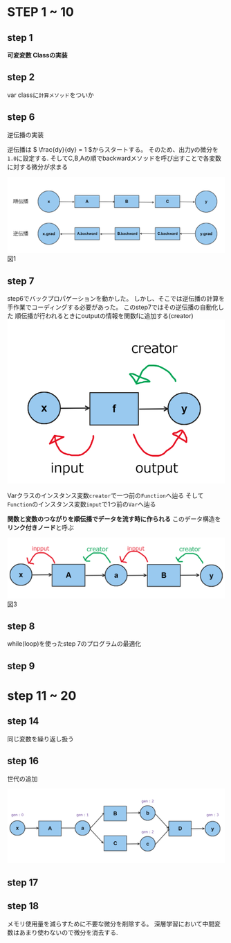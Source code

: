 # STEP 1 ~ 10

## step 1

**可変変数 Classの実装**　

## step 2

var classに`計算メソッド`をついか

## step 6

逆伝播の実装

逆伝播は $ \frac{dy}{dy} = 1 $からスタートする。
そのため、出力yの微分を`1.0`に設定する.
そしてC,B,Aの順でbackwardメソッドを呼び出すことで各変数に対する微分が求まる

![img.png](docs/img.png)
図1

## step 7

step6でバックプロパゲーションを動かした。
しかし、そこでは逆伝播の計算を手作業でコーディングする必要があった。
このstep7ではその逆伝播の自動化した
順伝播が行われるときにoutputの情報を関数fに追加する(creator)
![img.png](docs/img7.png)

Varクラスのインスタンス変数`creator`で一つ前の`Function`へ辿る
そして`Function`のインスタンス変数`input`で1つ前の`Var`へ辿る

**関数と変数のつながりを順伝播でデータを流す時に作られる**
このデータ構造を**リンク付きノード**と呼ぶ

![img.png](docs/linknode.png)
図3

## step 8

while(loop)を使ったstep 7のプログラムの最適化

## step 9 

# step 11 ~ 20

## step 14
同じ変数を繰り返し扱う

## step 16

世代の追加

![img.png](../docs/pics/gen.png)

## step 17

## step 18

メモリ使用量を減らすために不要な微分を削除する。
深層学習において中間変数はあまり使わないので微分を消去する.


